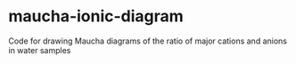 # maucha-ionic-diagram
Code for drawing Maucha diagrams of the ratio of major cations and anions in water samples
